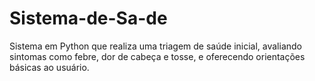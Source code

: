 # Sistema-de-Sa-de
Sistema em Python que realiza uma triagem de saúde inicial, avaliando sintomas como febre, dor de cabeça e tosse, e oferecendo orientações básicas ao usuário.
